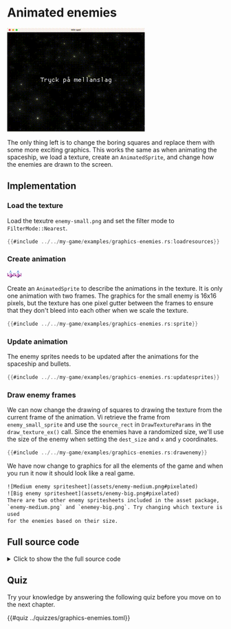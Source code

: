 # Animated enemies

![Screenshot](images/graphics-enemies.gif#center)

The only thing left is to change the boring squares and replace them with some
more exciting graphics. This works the same as when animating the spaceship,
we load a texture, create an `AnimatedSprite`, and change how the enemies are
drawn to the screen.

## Implementation

### Load the texture

Load the texutre `enemy-small.png` and set the filter mode to
`FilterMode::Nearest`.

```rust [hl,1-4]
{{#include ../../my-game/examples/graphics-enemies.rs:loadresources}}
```

### Create animation

![Enemy spritesheet](assets/enemy-small.png#pixelated)

Create an `AnimatedSprite` to describe the animations in the texture. It is
only one animation with two frames. The graphics for the small enemy is 16x16
pixels, but the texture has one pixel gutter between the frames to ensure that
they don't bleed into each other when we scale the texture.

```rust
{{#include ../../my-game/examples/graphics-enemies.rs:sprite}}
```

### Update animation

The enemy sprites needs to be updated after the animations for the spaceship
and bullets.

```rust [hl,3]
{{#include ../../my-game/examples/graphics-enemies.rs:updatesprites}}
```

### Draw enemy frames

We can now change the drawing of squares to drawing the texture from the
current frame of the animation. Vi retrieve the frame from
`enemy_small_sprite` and use the `source_rect` in `DrawTextureParams` in the
`draw_texture_ex()` call. Since the enemies have a randomized size, we'll use
the size of the enemy when setting the `dest_size` and `x` and `y`
coordinates.

```rust [hl,1,3-13]
{{#include ../../my-game/examples/graphics-enemies.rs:drawenemy}}
```

We have now change to graphics for all the elements of the game and when you
run it now it should look like a real game.

```admonish tip title="Challenge" class="challenge"
![Medium enemy spritesheet](assets/enemy-medium.png#pixelated)
![Big enemy spritesheet](assets/enemy-big.png#pixelated)
There are two other enemy spritesheets included in the asset package,
`enemy-medium.png` and `enemey-big.png`. Try changing which texture is used
for the enemies based on their size.
```

<div class="noprint">

## Full source code

<details>
  <summary>Click to show the the full source code</summary>

```rust
{{#include ../../my-game/examples/graphics-enemies.rs:all}}
```
</details>
</div>

<div class="noprint">

## Quiz

Try your knowledge by answering the following quiz before you move on to the
next chapter.

{{#quiz ../quizzes/graphics-enemies.toml}}

</div>
